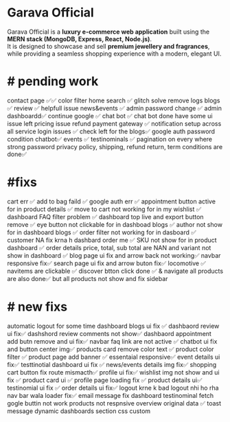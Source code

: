 # Garava Official

Garava Official is a **luxury e-commerce web application** built using the **MERN stack (MongoDB, Express, React, Node.js)**.  
It is designed to showcase and sell **premium jewellery and fragrances**, while providing a seamless shopping experience with a modern, elegant UI.  



# # pending work

contact page ✅✅
color filter 
home search ✅
glitch solve 
remove logs
blogs ✅ 
review ✅ helpfull issue
news&events ✅
admin password change ✅
admin dashboardd✅
continue google  ✅
chat bot ✅ chat bot done have some ui issue left
pricing issue 
refund payment gateway ✅
notification setup across all service 
login issues  ✅
check left for the blogs✅
google auth password condition 
chatbot✅
events ✅
testinominals  ✅
pagination on every where 
strong password 
privacy policy, shipping, refund return, term conditions are done✅



# #fixs
cart err ✅
add to bag faild  ✅
google auth err ✅
appointment button active for in product details  ✅
move to cart not working for in my wishlist ✅
dashboard FAQ filter problem ✅
dashboard top live and export button remove ✅
eye button not clickable for in dashboad blogs ✅ 
author not show for in dashboard blogs ✅
order filter not working for in dasboard ✅
customer NA fix krna h dashbard order me ✅
SKU not show for in product dashboard ✅
order details price, total, sub total are NAN and variant not show in dashboard ✅
blog page ui fix and arrow back not working✅
navbar responsive fix✅
search page ui fix and arrow buton fix✅
locomotive ✅
navitems are clickable  ✅
discover btton click done ✅ & navigate all products are also done✅ but all products not show and fix sidebar 



# # new fixs
automatic logout for some time
dashboard blogs ui fix ✅
dashbaord review ui fix✅
dashshord review comments not show✅
dashbaord appointment add butn remove and ui fix✅
navbar faq link are not active ✅
chatbot ui fix and button center img✅
products card remove color text ✅
product color filter ✅
product page add banner ✅
essentaial responsive✅
event details ui fix✅
testtinotial dashboard ui fix ✅
news/events details img fix✅
shopping cart button fix route mismacth✅
profile ui fix✅
wishlist img not show and ui fix ✅
product card ui ✅
profile page loading fix ✅
product details ui✅
testinomial  ui fix ✅
order details ui fix✅
logout krne k bad logout nhi ho rha nav bar wala
loader fix✅
email message fix
dashboard testinominal fetch gogle buttin not work
products not respnsive
overview original data ✅
toast message dynamic
dashboards section css custom 